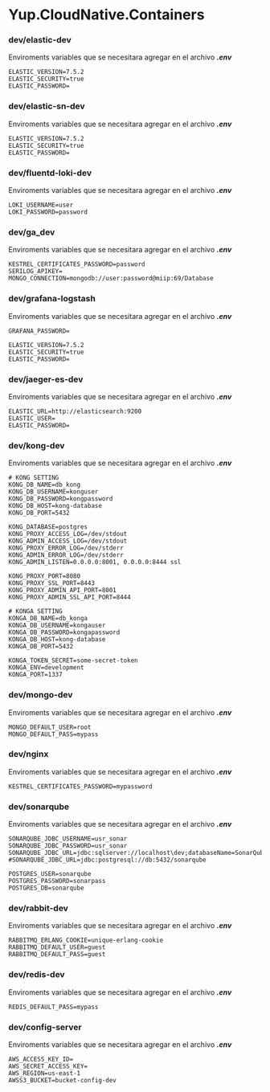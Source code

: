 # Yup.CloudNative.Containers


### dev/elastic-dev
Enviroments variables que se necesitara agregar en el archivo
***.env***
```
ELASTIC_VERSION=7.5.2
ELASTIC_SECURITY=true
ELASTIC_PASSWORD=
```

### dev/elastic-sn-dev
Enviroments variables que se necesitara agregar en el archivo
***.env***
```
ELASTIC_VERSION=7.5.2
ELASTIC_SECURITY=true
ELASTIC_PASSWORD=
```

### dev/fluentd-loki-dev
Enviroments variables que se necesitara agregar en el archivo
***.env***
```
LOKI_USERNAME=user
LOKI_PASSWORD=password
```

### dev/ga_dev
Enviroments variables que se necesitara agregar en el archivo
***.env***
```
KESTREL_CERTIFICATES_PASSWORD=password
SERILOG_APIKEY=
MONGO_CONNECTION=mongodb://user:password@miip:69/Database
```

### dev/grafana-logstash
Enviroments variables que se necesitara agregar en el archivo
***.env***
```
GRAFANA_PASSWORD=

ELASTIC_VERSION=7.5.2
ELASTIC_SECURITY=true
ELASTIC_PASSWORD=
```

### dev/jaeger-es-dev
Enviroments variables que se necesitara agregar en el archivo
***.env***
```
ELASTIC_URL=http://elasticsearch:9200
ELASTIC_USER=
ELASTIC_PASSWORD=
```

### dev/kong-dev
Enviroments variables que se necesitara agregar en el archivo
***.env***
```
# KONG SETTING
KONG_DB_NAME=db_kong
KONG_DB_USERNAME=konguser
KONG_DB_PASSWORD=kongpassword
KONG_DB_HOST=kong-database
KONG_DB_PORT=5432

KONG_DATABASE=postgres
KONG_PROXY_ACCESS_LOG=/dev/stdout
KONG_ADMIN_ACCESS_LOG=/dev/stdout
KONG_PROXY_ERROR_LOG=/dev/stderr
KONG_ADMIN_ERROR_LOG=/dev/stderr
KONG_ADMIN_LISTEN=0.0.0.0:8001, 0.0.0.0:8444 ssl

KONG_PROXY_PORT=8080
KONG_PROXY_SSL_PORT=8443
KONG_PROXY_ADMIN_API_PORT=8001
KONG_PROXY_ADMIN_SSL_API_PORT=8444

# KONGA SETTING
KONGA_DB_NAME=db_konga
KONGA_DB_USERNAME=kongauser
KONGA_DB_PASSWORD=kongapassword
KONGA_DB_HOST=kong-database
KONGA_DB_PORT=5432

KONGA_TOKEN_SECRET=some-secret-token
KONGA_ENV=development
KONGA_PORT=1337
```

### dev/mongo-dev
Enviroments variables que se necesitara agregar en el archivo
***.env***
```
MONGO_DEFAULT_USER=root
MONGO_DEFAULT_PASS=mypass
```

### dev/nginx
Enviroments variables que se necesitara agregar en el archivo
***.env***
```
KESTREL_CERTIFICATES_PASSWORD=mypassword
```

### dev/sonarqube
Enviroments variables que se necesitara agregar en el archivo
***.env***
```
SONARQUBE_JDBC_USERNAME=usr_sonar
SONARQUBE_JDBC_PASSWORD=usr_sonar
SONARQUBE_JDBC_URL=jdbc:sqlserver://localhost\dev;databaseName=SonarQube
#SONARQUBE_JDBC_URL=jdbc:postgresql://db:5432/sonarqube

POSTGRES_USER=sonarqube
POSTGRES_PASSWORD=sonarpass
POSTGRES_DB=sonarqube
```

### dev/rabbit-dev
Enviroments variables que se necesitara agregar en el archivo
***.env***
```
RABBITMQ_ERLANG_COOKIE=unique-erlang-cookie
RABBITMQ_DEFAULT_USER=guest
RABBITMQ_DEFAULT_PASS=guest
```

### dev/redis-dev
Enviroments variables que se necesitara agregar en el archivo
***.env***
```
REDIS_DEFAULT_PASS=mypass
```

### dev/config-server
Enviroments variables que se necesitara agregar en el archivo
***.env***
```
AWS_ACCESS_KEY_ID=
AWS_SECRET_ACCESS_KEY=
AWS_REGION=us-east-1
AWSS3_BUCKET=bucket-config-dev
```